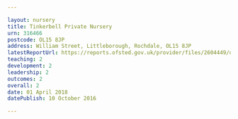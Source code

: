 ```yaml
---

layout: nursery
title: Tinkerbell Private Nursery
urn: 316466
postcode: OL15 8JP
address: William Street, Littleborough, Rochdale, OL15 8JP
latestReportUrl: https://reports.ofsted.gov.uk/provider/files/2604449/urn/316466.pdf
teaching: 2
development: 2
leadership: 2
outcomes: 2
overall: 2
date: 01 April 2018 
datePublish: 10 October 2016

---
```

